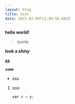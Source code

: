 ```yaml
---
layout: blog
title: test
date: 2021-02-09T12:49:58.683Z
---
```

**hello world!**

> quote

**look a *shiny***

***[ss](http://example.com)***

***`some `***



* sss

1. soo

   ```javascript
   var x = y;
   ```